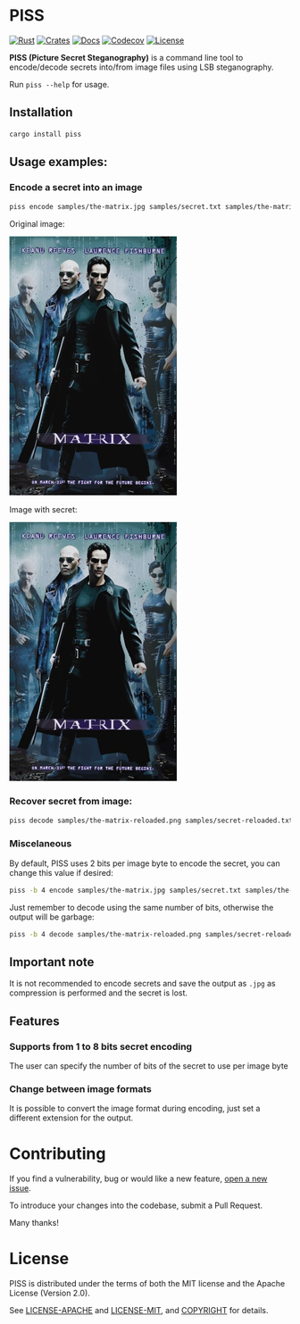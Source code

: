 # PISS

[![Rust](https://github.com/c0dearm/piss/workflows/Rust/badge.svg?branch=master)](https://github.com/c0dearm/piss/actions)
[![Crates](https://img.shields.io/crates/v/piss.svg)](https://crates.io/crates/piss)
[![Docs](https://docs.rs/piss/badge.svg)](https://docs.rs/piss)
[![Codecov](https://codecov.io/gh/c0dearm/piss/branch/master/graph/badge.svg)](https://codecov.io/gh/c0dearm/piss)
[![License](https://camo.githubusercontent.com/47069b7e06b64b608c692a8a7f40bc6915cf629c/68747470733a2f2f696d672e736869656c64732e696f2f62616467652f6c6963656e73652d417061636865322e302532464d49542d626c75652e737667)](https://github.com/c0dearm/piss/blob/master/COPYRIGHT)

**PISS (Picture Secret Steganography)** is a command line tool to encode/decode secrets into/from image files using LSB steganography.

Run `piss --help` for usage.

## Installation
```sh
cargo install piss
```

## Usage examples:
### Encode a secret into an image
```sh
piss encode samples/the-matrix.jpg samples/secret.txt samples/the-matrix-reloaded.png
```

Original image:

![alt text](https://github.com/c0dearm/piss/raw/master/samples/the-matrix.jpg "Original image")

Image with secret:

![alt text](https://github.com/c0dearm/piss/raw/master/samples/the-matrix-reloaded.png "Image with secret")

### Recover secret from image:
```sh
piss decode samples/the-matrix-reloaded.png samples/secret-reloaded.txt
```

### Miscelaneous
By default, PISS uses 2 bits per image byte to encode the secret, you can change this value if desired:
```sh
piss -b 4 encode samples/the-matrix.jpg samples/secret.txt samples/the-matrix-reloaded.png
```

Just remember to decode using the same number of bits, otherwise the output will be garbage:
```sh
piss -b 4 decode samples/the-matrix-reloaded.png samples/secret-reloaded.txt
```

## Important note
It is not recommended to encode secrets and save the output as `.jpg` as compression is performed and the secret is lost.

## Features

### Supports from 1 to 8 bits secret encoding
The user can specify the number of bits of the secret to use per image byte

### Change between image formats
It is possible to convert the image format during encoding, just set a different extension for the output.

# Contributing

If you find a vulnerability, bug or would like a new feature, [open a new issue](https://github.com/c0dearm/piss/issues/new).

To introduce your changes into the codebase, submit a Pull Request.

Many thanks!

# License

PISS is distributed under the terms of both the MIT license and the
Apache License (Version 2.0).

See [LICENSE-APACHE](LICENSE-APACHE) and [LICENSE-MIT](LICENSE-MIT), and
[COPYRIGHT](COPYRIGHT) for details.
